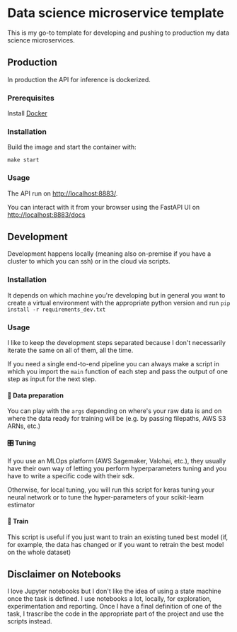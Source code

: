 # Data science microservice template
This is my go-to template for developing and pushing to production my data science microservices.

## Production
In production the API for inference is dockerized.

### Prerequisites
Install [Docker](https://docs.docker.com/engine/install/)

### Installation
Build the image and start the container with:
```
make start
```

### Usage
The API run on [http://localhost:8883/](http://localhost:8883/).

You can interact with it from your browser using the FastAPI UI on [http://localhost:8883/docs](http://localhost:8883/docs)

## Development
Development happens locally (meaning also on-premise if you have a cluster to which you can ssh) or in the cloud via scripts.

### Installation
It depends on which machine you're developing but in general you want to create a virtual environment with the appropriate python version and run `pip install -r requirements_dev.txt`

### Usage
I like to keep the development steps separated because I don't necessarily iterate the same on all of them, all the time.

If you need a single end-to-end pipeline you can always make a script in which you import the `main` function of each step and pass the output of one step as input for the next step.

#### 🧹 Data preparation
You can play with the `args` depending on where's your raw data is and on where the data ready for training will be (e.g. by passing filepaths, AWS S3 ARNs, etc.)

#### 🎛 Tuning
If you use an MLOps platform (AWS Sagemaker, Valohai, etc.), they usually have their own way of letting you perform hyperparameters tuning and you have to write a specific code with their sdk.

Otherwise, for local tuning, you will run this script for keras tuning your neural network or to tune the hyper-parameters of your scikit-learn estimator

#### 🤖 Train
This script is useful if you just want to train an existing tuned best model (if, for example, the data has changed or if you want to retrain the best model on the whole dataset)

## Disclaimer on Notebooks
I love Jupyter notebooks but I don't like the idea of using a state machine once the task is defined. I use notebooks a lot, locally, for exploration, experimentation and reporting. Once I have a final definition of one of the task, I trascribe the code in the appropriate part of the project and use the scripts instead.
